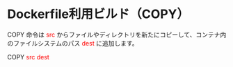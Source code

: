 # Dockerfile利用ビルド（COPY）
COPY 命令は <span style="color: red; ">src</span> からファイルやディレクトリを新たにコピーして、コンテナ内のファイルシステムのパス <span style="color: red; ">dest</span> に追加します。  

COPY <span style="color: red; ">src dest</span>
